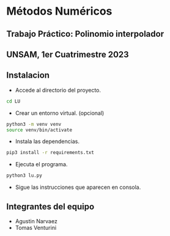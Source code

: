 # Métodos Numéricos
## Trabajo Práctico: Polinomio interpolador
## UNSAM, 1er Cuatrimestre 2023

## Instalacion
- Accede al directorio del proyecto.

```bash
cd LU
```

- Crear un entorno virtual. (opcional)

```bash
python3 -m venv venv
source venv/bin/activate
```

- Instala las dependencias.

```bash
pip3 install -r requirements.txt
```

- Ejecuta el programa.

```bash
python3 lu.py
```

- Sigue las instrucciones que aparecen en consola.

## Integrantes del equipo
- Agustin Narvaez
- Tomas Venturini
